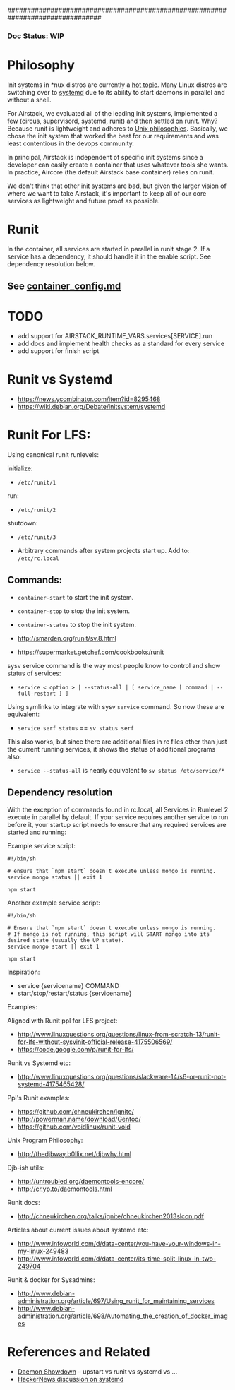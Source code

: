 ################################################################################

### Doc Status: WIP


# Philosophy

Init systems in *nux distros are currently a
[hot topic](http://www.itworld.com/open-source/434796/systemd-rampages-through-linux-community-godzilla-through-tokyo).
Many Linux distros are switching over to
[systemd](http://en.wikipedia.org/wiki/Systemd) due to its ability to start
daemons in parallel and without a shell.

For Airstack, we evaluated all of the leading init systems, implemented a few
(circus, supervisord, systemd, runit) and then settled on runit. Why? Because
runit is lightweight and adheres to
[Unix philosophies](http://en.wikipedia.org/wiki/Unix_philosophy). Basically, we
chose the init system that worked the best for our requirements and was least
contentious in the devops community.

In principal, Airstack is independent of specific init systems since a developer
can easily create a container that uses whatever tools she wants. In practice,
Aircore (the default Airstack base container) relies on runit.

We don't think that other init systems are bad, but given the larger vision of
where we want to take Airstack, it's important to keep all of our core services
as lightweight and future proof as possible.


# Runit

In the container, all services are started in parallel in runit stage 2.
If a service has a dependency, it should handle it in the enable script.
See dependency resolution below.


## See [container_config.md](container_config.md)


# TODO

- add support for AIRSTACK_RUNTIME_VARS.services[SERVICE].run
- add docs and implement health checks as a standard for every service
- add support for finish script

# Runit vs Systemd

- https://news.ycombinator.com/item?id=8295468
- https://wiki.debian.org/Debate/initsystem/systemd


# Runit For LFS:

Using canonical runit runlevels:

initialize:
- `/etc/runit/1`

run:
- `/etc/runit/2`

shutdown:
- `/etc/runit/3`

* Arbitrary commands after system projects start up.
Add to:
`/etc/rc.local`

## Commands:
- `container-start` to start the init system.
- `container-stop` to stop the init system.
- `container-status` to stop the init system.

- http://smarden.org/runit/sv.8.html
- https://supermarket.getchef.com/cookbooks/runit

sysv service command is the way most people know to control and show status of services:
- `service < option > | --status-all | [ service_name [ command | --full-restart ] ]`

Using symlinks to integrate with sysv `service` command. So now these are equivalent:
- `service serf status` == `sv status serf`

This also works, but since there are additional files in rc files other than just the current running services, it shows the status of additional programs also:
- `service --status-all` is nearly equivalent to `sv status /etc/service/*`


## Dependency resolution

With the exception of commands found in rc.local, all Services in Runlevel 2 execute in parallel by default. If your service requires another service to run before it, your startup script needs to ensure that any required services are started and running:

Example service script:
```
#!/bin/sh

# ensure that `npm start` doesn't execute unless mongo is running.
service mongo status || exit 1

npm start
```

Another example service script:
```
#!/bin/sh

# Ensure that `npm start` doesn't execute unless mongo is running.
# If mongo is not running, this script will START mongo into its desired state (usually the UP state).
service mongo start || exit 1

npm start
```

Inspiration:
- service {servicename} COMMAND
- start/stop/restart/status {servicename}


Examples:

Aligned with Runit ppl for LFS project:
- http://www.linuxquestions.org/questions/linux-from-scratch-13/runit-for-lfs-without-sysvinit-official-release-4175506569/
- https://code.google.com/p/runit-for-lfs/

Runit vs Systemd etc:
- http://www.linuxquestions.org/questions/slackware-14/s6-or-runit-not-systemd-4175465428/

Ppl's Runit examples:
- https://github.com/chneukirchen/ignite/
- http://powerman.name/download/Gentoo/
- https://github.com/voidlinux/runit-void

Unix Program Philosophy:
- http://thedjbway.b0llix.net/djbwhy.html

Djb-ish utils:
- http://untroubled.org/daemontools-encore/
- http://cr.yp.to/daemontools.html

Runit docs:
- http://chneukirchen.org/talks/ignite/chneukirchen2013slcon.pdf

Articles about current issues about systemd etc:
- http://www.infoworld.com/d/data-center/you-have-your-windows-in-my-linux-249483
- http://www.infoworld.com/d/data-center/its-time-split-linux-in-two-249704

Runit & docker for Sysadmins:
- http://www.debian-administration.org/article/697/Using_runit_for_maintaining_services
- http://www.debian-administration.org/article/698/Automating_the_creation_of_docker_images


# References and Related

- [Daemon Showdown](http://www.tuicool.com/articles/qy2EJz3) – upstart vs runit vs systemd vs ...
- [HackerNews discussion on systemd](https://news.ycombinator.com/item?id=8295468)

